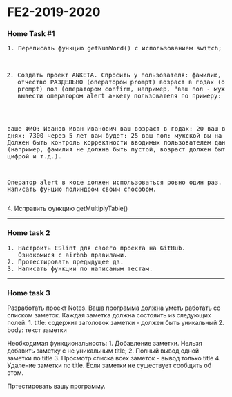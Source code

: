 # FE2-2019-2020
<h3>Home Task #1</h3>
<pre>
1. Переписать функцию getNumWord() с использованием switch;

2. Создать проект ANKETA. Спросить у пользователя:
фамилию, имя, отчество РАЗДЕЛЬНО (оператором prompt)
возраст в годах (оператором prompt)
пол (оператором confirm, например, "ваш пол - мужской?")
и вывести оператором alert анкету пользователя по примеру:

ваше ФИО: Иванов Иван Иванович
ваш возраст в годах: 20
ваш возраст в днях: 7300
через 5 лет вам будет: 25
ваш пол: мужской
вы на пенсии: нет
Должен быть контроль корректности вводимых пользователем данных (например, фамилия не должна быть пустой, возраст должен быть корректной цифрой и т.д.).

Оператор alert в коде должен использоваться ровно один раз.
3. Написать фунцию полиндром своим способом.</pre>
4. Исправить функцию getMultiplyTable()
<hr />
<h3>Home task 2</h3>
<pre>
1. Настроить ESlint для своего проекта на GitHub.
   Ознокомися с airbnb правилами.
2. Протестировать предыдущее дз.
3. Написать функции по написаным тестам.
</pre>
<hr />
<h3>Home task 3</h3>
Разработать проект Notes. 
Ваша программа должна уметь работать со списком заметок.
Каждая заметка должна состояить из следующих полей:
    1. title: содержит заголовок заметки - должен быть уникальный
    2. body: текст заметки
    
Необходимая функциональность:
    1. Добавление заметки. Нельзя добавить заметку с не уникальным title;
    2. Полный вывод одной заметки по title
    3. Просмотр списка всех заметок - вывод только title
    4. Удаление заметки по title. Если заметки не существует сообщить об этом.

Пртестировать вашу программу.
